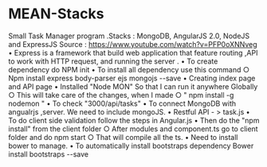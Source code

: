 # MEAN-Stacks
Small Task Manager program .Stacks : MongoDB, AngularJS 2.0, NodeJS and ExpressJS Source : https://www.youtube.com/watch?v=PFP0oXNNveg
	• Express is a framework that build web application that feature routing ,API to work with HTTP request, and running the server .
	• To create dependency do NPM init
	• To install all dependency use this command
		○ Npm install express body-parser ejs mongojs --save
	• Creating index page and API page
	• Installed "Node MON" So that I can run it anywhere Globally
		○ This will take care of the changes, when I made 
		○ " npm install -g nodemon "
	• To check "3000/api/tasks"
	• To connect MongoDB with angualrjs ,server. We need to include mongoJS.
	• Restful API - > task.js
	• To do client side validation follow the steps in Angular.js
	• Then do the "npm install" from the client folder
		○ After modules and component.ts go to client folder and do npm start
		○ That will compile all the ts.
	• Need to install bower to manage.
	• To automatically install bootstraps dependency 
  Bower install bootstraps --save
